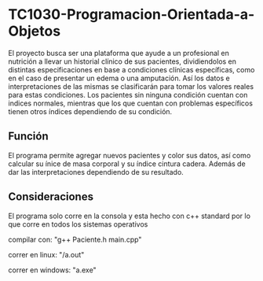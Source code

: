 # TC1030-Programacion-Orientada-a-Objetos

El proyecto busca ser una plataforma que ayude a un profesional en nutrición a llevar un historial clínico de sus pacientes, dividiendolos en distintas especificaciones en base a condiciones clínicas específicas, como en el caso de presentar un edema o una amputación. Así los datos e interpretaciones de las mismas se clasificarán para tomar los valores reales para estas condiciones. Los pacientes sin ninguna condición cuentan con indices normales, mientras que los que cuentan con problemas específicos tienen otros índices dependiendo de su condición. 

## Función 
El programa permite agregar nuevos pacientes y color sus datos, así como calcular su ínice de masa corporal y su índice cintura cadera. Además de dar las interpretaciones dependiendo de su resultado. 

## Consideraciones
El programa solo corre en la consola y esta hecho con c++ standard por lo que corre en todos los sistemas operativos

compilar con: "g++ Paciente.h main.cpp"

correr en linux: "/a.out"

correr en windows: "a.exe"
